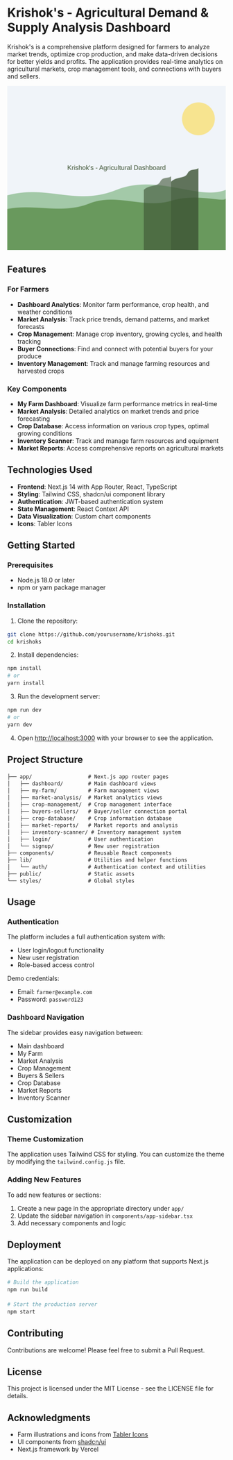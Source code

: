 # Krishok's - Agricultural Demand & Supply Analysis Dashboard

Krishok's is a comprehensive platform designed for farmers to analyze market trends, optimize crop production, and make data-driven decisions for better yields and profits. The application provides real-time analytics on agricultural markets, crop management tools, and connections with buyers and sellers.

![Krishok's Dashboard](public/placeholder.svg)

## Features

### For Farmers
- **Dashboard Analytics**: Monitor farm performance, crop health, and weather conditions
- **Market Analysis**: Track price trends, demand patterns, and market forecasts
- **Crop Management**: Manage crop inventory, growing cycles, and health tracking
- **Buyer Connections**: Find and connect with potential buyers for your produce
- **Inventory Management**: Track and manage farming resources and harvested crops

### Key Components
- **My Farm Dashboard**: Visualize farm performance metrics in real-time
- **Market Analysis**: Detailed analytics on market trends and price forecasting
- **Crop Database**: Access information on various crop types, optimal growing conditions
- **Inventory Scanner**: Track and manage farm resources and equipment
- **Market Reports**: Access comprehensive reports on agricultural markets

## Technologies Used

- **Frontend**: Next.js 14 with App Router, React, TypeScript
- **Styling**: Tailwind CSS, shadcn/ui component library
- **Authentication**: JWT-based authentication system
- **State Management**: React Context API
- **Data Visualization**: Custom chart components
- **Icons**: Tabler Icons

## Getting Started

### Prerequisites
- Node.js 18.0 or later
- npm or yarn package manager

### Installation

1. Clone the repository:
```bash
git clone https://github.com/yourusername/krishoks.git
cd krishoks
```

2. Install dependencies:
```bash
npm install
# or
yarn install
```

3. Run the development server:
```bash
npm run dev
# or
yarn dev
```

4. Open [http://localhost:3000](http://localhost:3000) with your browser to see the application.

## Project Structure

```
├── app/                  # Next.js app router pages
│   ├── dashboard/        # Main dashboard views
│   ├── my-farm/          # Farm management views
│   ├── market-analysis/  # Market analytics views
│   ├── crop-management/  # Crop management interface
│   ├── buyers-sellers/   # Buyer/seller connection portal
│   ├── crop-database/    # Crop information database
│   ├── market-reports/   # Market reports and analysis
│   ├── inventory-scanner/ # Inventory management system
│   ├── login/            # User authentication
│   └── signup/           # New user registration
├── components/           # Reusable React components
├── lib/                  # Utilities and helper functions
│   └── auth/             # Authentication context and utilities
├── public/               # Static assets
└── styles/               # Global styles
```

## Usage

### Authentication

The platform includes a full authentication system with:
- User login/logout functionality
- New user registration
- Role-based access control

Demo credentials:
- Email: `farmer@example.com`
- Password: `password123`

### Dashboard Navigation

The sidebar provides easy navigation between:
- Main dashboard
- My Farm
- Market Analysis
- Crop Management
- Buyers & Sellers
- Crop Database
- Market Reports
- Inventory Scanner

## Customization

### Theme Customization

The application uses Tailwind CSS for styling. You can customize the theme by modifying the `tailwind.config.js` file.

### Adding New Features

To add new features or sections:
1. Create a new page in the appropriate directory under `app/`
2. Update the sidebar navigation in `components/app-sidebar.tsx`
3. Add necessary components and logic

## Deployment

The application can be deployed on any platform that supports Next.js applications:

```bash
# Build the application
npm run build

# Start the production server
npm start
```

## Contributing

Contributions are welcome! Please feel free to submit a Pull Request.

## License

This project is licensed under the MIT License - see the LICENSE file for details.

## Acknowledgments

- Farm illustrations and icons from [Tabler Icons](https://tabler-icons.io/)
- UI components from [shadcn/ui](https://ui.shadcn.com/)
- Next.js framework by Vercel

